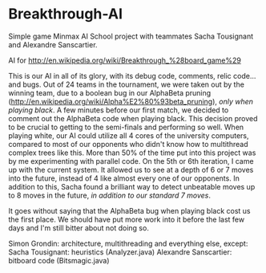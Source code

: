 Breakthrough-AI
===============

Simple game Minmax AI
School project with teammates Sacha Tousignant and Alexandre Sanscartier.

AI for http://en.wikipedia.org/wiki/Breakthrough_%28board_game%29

This is our AI in all of its glory, with its debug code, comments, relic code... and bugs.
Out of 24 teams in the tournament, we were taken out by the winning team, due to a boolean bug in our AlphaBeta pruning (http://en.wikipedia.org/wiki/Alpha%E2%80%93beta_pruning), *only when playing black*.
A few minutes before our first match, we decided to comment out the AlphaBeta code when playing black. This decision proved to be crucial to getting to the semi-finals and performing so well. When playing white, our AI could utilize all 4 cores of the university computers, compared to most of our opponents who didn't know how to multithread complex trees like this. More than 50% of the time put into this project was by me experimenting with parallel code. On the 5th or 6th iteration, I came up with the current system. It allowed us to see at a depth of 6 or 7 moves into the future, instead of 4 like almost every one of our opponents. In addition to this, Sacha found a brilliant way to detect unbeatable moves up to 8 moves in the future, *in addition to our standard 7 moves*.

It goes without saying that the AlphaBeta bug when playing black cost us the first place. We should have put more work into it before the last few days and I'm still bitter about not doing so.

Simon Grondin: architecture, multithreading and everything else, except:
Sacha Tousignant: heuristics (Analyzer.java)
Alexandre Sanscartier: bitboard code (Bitsmagic.java)
